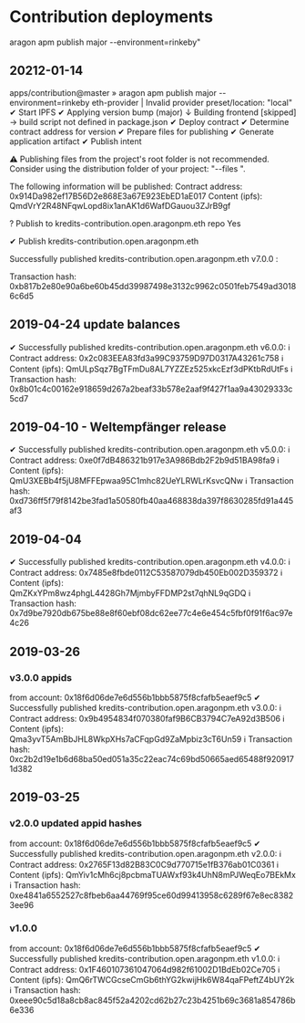 # Contribution deployments

aragon apm publish major --environment=rinkeby"

## 20212-01-14 

apps/contribution@master  » aragon apm publish major --environment=rinkeby
eth-provider | Invalid provider preset/location: "local"
  ✔ Start IPFS
  ✔ Applying version bump (major)
  ↓ Building frontend [skipped]
    → build script not defined in package.json
  ✔ Deploy contract
  ✔ Determine contract address for version
  ✔ Prepare files for publishing
  ✔ Generate application artifact
  ✔ Publish intent

⚠ Publishing files from the project's root folder is not recommended. Consider using the distribution folder of your project: "--files <folder>".

 The following information will be published:
 Contract address: 0x914Da982ef17B56D2e868E3a67E923EbED1aE017
 Content (ipfs): QmdVrY2R48NFqwLopd8ix1anAK1d6WafDGauou3ZJrB9gf

? Publish to kredits-contribution.open.aragonpm.eth repo Yes

  ✔ Publish kredits-contribution.open.aragonpm.eth

 Successfully published kredits-contribution.open.aragonpm.eth v7.0.0 :

Transaction hash: 0xb817b2e80e90a6be60b45dd39987498e3132c9962c0501feb7549ad30186c6d5



## 2019-04-24 update balances

 ✔ Successfully published kredits-contribution.open.aragonpm.eth v6.0.0: 
 ℹ Contract address: 0x2c083EEA83fd3a99C93759D97D0317A43261c758
 ℹ Content (ipfs): QmULpSqz7BgTFmDu8AL7YZZEz525xkcEzf3dPKtbRdUtFs
 ℹ Transaction hash: 0x8b01c4c00162e918659d267a2beaf33b578e2aaf9f427f1aa9a43029333c5cd7

## 2019-04-10 - Weltempfänger release

✔ Successfully published kredits-contribution.open.aragonpm.eth v5.0.0: 
 ℹ Contract address: 0xe0f7dB486321b917e3A986Bdb2F2b9d51BA98fa9
 ℹ Content (ipfs): QmU3XEBb4f5jU8MFFEpwaa95C1mhc82UeYLRWLrKsvcQNw
 ℹ Transaction hash: 0xd736ff5f79f8142be3fad1a50580fb40aa468838da397f8630285fd91a445af3


## 2019-04-04

 ✔ Successfully published kredits-contribution.open.aragonpm.eth v4.0.0: 
 ℹ Contract address: 0x7485e8fbde0112C53587079db450Eb002D359372
 ℹ Content (ipfs): QmZKxYPm8wz4phgL4428Gh7MjmbyFFDMP2st7qhNL9qGDQ
 ℹ Transaction hash: 0x7d9be7920db675be88e8f60ebf08dc62ee77c4e6e454c5fbf0f91f6ac97e4c26


## 2019-03-26

### v3.0.0 appids
from account: 0x18f6d06de7e6d556b1bbb5875f8cfafb5eaef9c5
 ✔ Successfully published kredits-contribution.open.aragonpm.eth v3.0.0: 
 ℹ Contract address: 0x9b4954834f070380faf9B6CB3794C7eA92d3B506
 ℹ Content (ipfs): Qma3yvT5AmBbJHL8WkpXHs7aCFqpGd9ZaMpbiz3cT6Un59
 ℹ Transaction hash: 0xc2b2d19e1b6d68ba50ed051a35c22eac74c69bd50665aed65488f9209171d382

## 2019-03-25

### v2.0.0 updated appid hashes
from account: 0x18f6d06de7e6d556b1bbb5875f8cfafb5eaef9c5
 ✔ Successfully published kredits-contribution.open.aragonpm.eth v2.0.0: 
 ℹ Contract address: 0x2765F13d82B83C0C9d770715e1fB376ab01C0361
 ℹ Content (ipfs): QmYiv1cMh6cj8pcbmaTUAWxf93k4UhN8mPJWeqEo7BEkMx
 ℹ Transaction hash: 0xe4841a6552527c8fbeb6aa44769f95ce60d99413958c6289f67e8ec83823ee96


### v1.0.0
from account: 0x18f6d06de7e6d556b1bbb5875f8cfafb5eaef9c5
 ✔ Successfully published kredits-contribution.open.aragonpm.eth v1.0.0: 
 ℹ Contract address: 0x1F460107361047064d982f61002D1BdEb02Ce705
 ℹ Content (ipfs): QmQ6rTWCGcseCmGb6thYG2kwijHk6W84qaFPeftZ4bUY2k
 ℹ Transaction hash: 0xeee90c5d18a8cb8ac845f52a4202cd62b27c23b4251b69c3681a854786b6e336


